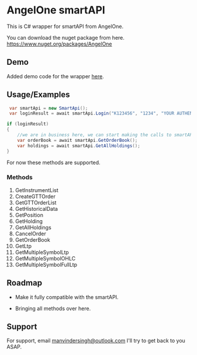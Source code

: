 
# AngelOne smartAPI

This is C# wrapper for smartAPI from AngelOne.


You can download the nuget package from here.
https://www.nuget.org/packages/AngelOne

## Demo

Added demo code for the wrapper [here](https://github.com/ManvinderSingh/AngelOne/blob/master/AngelOneTest/Program.cs).

## Usage/Examples

```c#
 var smartApi = new SmartApi();
 var loginResult = await smartApi.Login("K123456", "1234", "YOUR AUTHENTICATOR KEY", "API KEY");

if (loginResult)
{
    //we are in business here, we can start making the calls to smartAPI now.
    var orderBook = await smartApi.GetOrderBook();
    var holdings = await smartApi.GetAllHoldings();
}

```

For now these methods are supported.

### Methods

1. GetInstrumentList
2. CreateGTTOrder
3. GetGTTOrderList
4. GetHistoricalData
5. GetPosition
6. GetHolding
7. GetAllHoldings
8. CancelOrder
9. GetOrderBook
10. GetLtp
11. GetMultipleSymbolLtp
12. GetMultipleSymbolOHLC
13. GetMultipleSymbolFullLtp

## Roadmap

- Make it fully compatible with the smartAPI.

- Bringing all methods over here.


## Support

For support, email manvindersingh@outlook.com
I'll try to get back to you ASAP.

